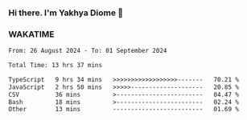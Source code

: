 ### Hi there. I'm Yakhya Diome 👋

### WAKATIME
<!--START_SECTION:waka-->

```txt
From: 26 August 2024 - To: 01 September 2024

Total Time: 13 hrs 37 mins

TypeScript   9 hrs 34 mins   >>>>>>>>>>>>>>>>>>-------   70.21 %
JavaScript   2 hrs 50 mins   >>>>>--------------------   20.85 %
CSV          36 mins         >------------------------   04.47 %
Bash         18 mins         >------------------------   02.24 %
Other        13 mins         -------------------------   01.69 %
```

<!--END_SECTION:waka-->
